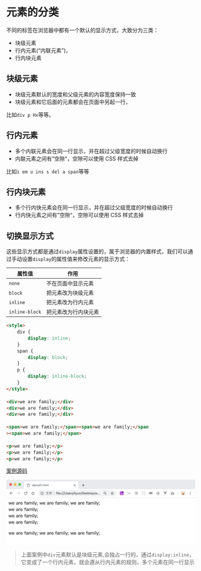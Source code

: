 # 元素的分类

不同的标签在浏览器中都有一个默认的显示方式，大致分为三类：

-   块级元素
-   行内元素(“内联元素”)，
-   行内块元素

## 块级元素

-   块级元素默认的宽度和父级元素的内容宽度保持一致
-   块级元素和它后面的元素都会在页面中另起一行，

比如`div p Hx`等等。

## 行内元素

-   多个内联元素会在同一行显示，并在超过父级宽度的时候自动换行
-   内联元素之间有“空隙“，空隙可以使用 CSS 样式去掉

比如`i em u ins s del a span`等等

## 行内块元素

-   多个行内快元素会在同一行显示，并在超过父级宽度的时候自动换行
-   行内快元素之间有”空隙“，空隙可以使用 CSS 样式去掉

## 切换显示方式

这些显示方式都是通过`display`属性设置的，属于浏览器的内置样式，我们可以通过手动设置`display`的属性值来修改元素的显示方式：

| 属性值         | 作用                 |
| -------------- | -------------------- |
| `none`         | 不在页面中显示元素   |
| `block`        | 把元素改为块级元素   |
| `inline`       | 把元素改为行内元素   |
| `inline-block` | 把元素改为行内块元素 |

```html
<style>
    div {
        display: inline;
    }
    span {
        display: block;
    }
    p {
        display: inline-block;
    }
</style>

<div>we are family;</div>
<div>we are family;</div>
<div>we are family;</div>

<span>we are family;</span><span>we are family;</span
><span>we are family;</span>

<p>we are family;</p>
<p>we are family;</p>
<p>we are family;</p>
```

[案例源码](./demo/demo01.html)

![](./images/01.png)

> 上面案例中`div`元素默认是块级元素,会独占一行的，通过`display:inline`，它变成了一个行内元素，就会遵从行内元素的规则，多个元素在同一行显示
